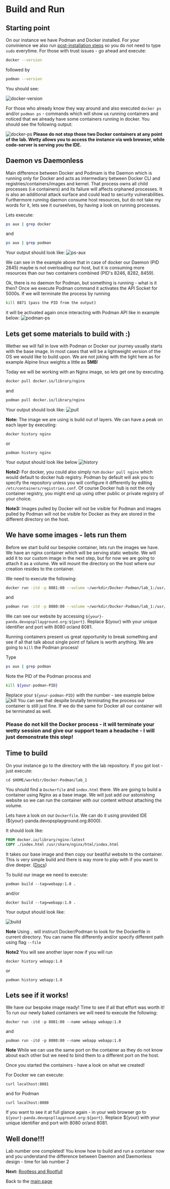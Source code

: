 # Build and Run
## Starting point
On our instance we have Podman and Docker installed. For your convinience we also run [post-installation steps](https://docs.docker.com/engine/install/linux-postinstall) so you do not need to type `sudo` everytime. For those with trust issues - go ahead and execute:
```bash
docker --version
```
followed by 
```bash
podman --version
```
You should see:

![docker-version](./images/docker-version.png)

For those who already know they way around and also executed `docker ps` and/or `podman ps` - commands which will show us running containers and noticed that we already have some containers running in docker. You should see the following output:

![docker-ps](./images/docker-ps.png)
**Please do not stop those two Docker containers at any point of the lab. Wetty allows you to access the instance via web browser, while code-server is serving you the IDE.**
## Daemon vs Daemonless
Main difference between Docker and Podmam is the Daemon which is running only for Docker and acts as intermediary between Docker CLI and registries/containers/images and kernel. That process owns all child processes (i.e containers) and its failure will affects orphaned processes. It is also an additional attack surface and could lead to security vulnerabilities. Furthermore running daemon consume host resources, but do not take my words for it, lets see it ourseelves, by having a look on running processes.

Lets execute:
```bash
ps aux | grep docker
```
and
```bash
ps aux | grep podman
```
Your output should look like:
![ps-aux](./images/ps-aux.png)

We can see in the example above that in case of docker our Daemon (PID 2845) maybe is not overloading our host, but it is consuming more resources than our two containers combined (PID's 8246, 8282, 8459).

Ok, there is no daemon for Podman, but something is running - what is it then? Once we execute Podman command it activates the API Socket for 5000s. If we will terminate the process by running
```bash
kill 8871 (pass the PID from the output)
```
it will be activated again once interacting with Podman API like in example below:
![podman-ps](./images/podman-ps.png)

## Lets get some materials to build with :) 
Wether we will fall in love with Podman or Docker our journey usually starts with the base image. In most cases that will be a lightweight version of the OS we would like to build upon. We are not joking with the light here as for example Alpine linux weights a little as **5MB**! 

Today we will be working with an Nginx image, so lets get one by executing.
```bash
docker pull docker.io/library/nginx
```
and
```bash
podman pull docker.io/library/nginx
```
Your output should look like:
![pull](./images/pull.png)

**Note:** The image we are using is build out of layers.
We can have a peak on each layer by executing:
```
docker history nginx
```
or
```
podman history nginx
```
Your output should look like below
![history](./images/history.png)

**Note2:** For docker, you could also simply run `docker pull nginx` which would default to docker hub registry. Podman by default will ask you to specify the repository unless you will configure it differently by editing `/etc/containers/registries.conf`. Of course Docker hub is not the only container registry, you might end up using other public or private registry of your choice.

**Note3:** Images pulled by Docker will not be visible for Podman and images pulled by Podman will not be visible for Docker as they are stored in the different directory on the host.

## We have some images - lets run them
Before we start build our bespoke container, lets run the images we have. We have an nginx container which will be serving static website. We will add it to our custom image in the next step, but for now we are going to attach it as a volume. We will mount the directory on the host where our creation resides to the container.

We need to execute the following:
```bash
docker run -itd -p 8081:80 --volume ~/workdir/Docker-Podman/lab_1:/usr/share/nginx/html nginx
```
and
```bash
podman run -itd -p 8080:80 --volume ~/workdir/Docker-Podman/lab_1:/usr/share/nginx/html nginx
```
We can see our website by accessing `${your}-panda.devopspllayground.org:${port}`. Replace ${your} with your unique identifier and port with 8080 or/and 8081.

Running containers present us great opportunity to break something and see if all that talk about single point of failure is worth anything. We are going to `kill` the Podman process!

Type 
```bash
ps aux | grep podman
```
Note the PID of the Podman process and
```bash
kill ${your-podman-PID}
```
Replace your `${your-podman-PID}` with the number - see example below
![kill](./images/kill.png)
You can see that despite brutally terminating the process our container is still just fine. If we do the same for Docker all our container will be terminated as well.
### **Please do not kill the Docker process - it will terminate your wetty session and give our support team a headache - I will just demonstrate this step!**


## Time to build
On your instance go to the directory with the lab repository. If you got lost - just execute:
```
cd $HOME/workdir/Docker-Podman/lab_1
```
You should find a `Dockerfile` and `index.html` there. We are going to build a container using Nginx as a base image. We will just add our astonishing website so we can run the container with our content without attaching the volume.

Lets have a look on our `Dockerfile`. We can do it using provided IDE (${your}-panda.devopsplayground.org:8000). 

It should look like:
```Dockerfile
FROM docker.io/library/nginx:latest
COPY ./index.html /usr/share/nginx/html/index.html
```
It takes our base image and then copy our beatiful website to the container. This is very simple build and there is way more to play with if you want to dive deeper. ([Docs](https://docs.docker.com/engine/reference/builder/))

To build our image we need to execute:
```
podman build --tag=webapp:1.0 . 
```
and/or
```
docker build --tag=webapp:1.0 .
```
Your output should look like: 

![build](./images/build.png)

**Note** 
Using `.` will instruct Docker/Podman to look for the Dockerfile in current directory. You can name file differently and/or specify different path using flag `--file`

**Note2**
You will see another layer now if you will run
```
docker history webapp:1.0
```
or
```
podman history webapp:1.0
```

## Lets see if it works!
We have our bespoke image ready! Time to see if all that effort was worth it! To run our newly baked containers we will need to execute the following:
```
docker run -itd -p 8081:80 --name webapp webapp:1.0
```
and
```
podman run -itd -p 8080:80 --name webapp webapp:1.0
```
**Note** While we can use the same port on the container as they do not know about each other but we need to bind them to a different port on the host.

Once you started the containers - have a look on what we created! 

For Docker we can execute:
```
curl localhost:8081
```
and for Podman
```
curl localhost:8080
```

If you want to see it at full glance again - in your web browser go to `${your}-panda.devopspllayground.org:${port}`. Replace ${your} with your unique identifier and port with 8080 or/and 8081.
## Well done!!!
Lab number one completed! You know how to build and run a container now and you understand the difference between Daemon and Daemonless design - time for lab number 2

**Next:** [Rootless and Rootfull](../lab_2/README.md)

Back to the [main page](../README.md)